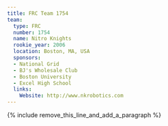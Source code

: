 ```yaml
---
title: FRC Team 1754
team:
  type: FRC
  number: 1754
  name: Nitro Knights
  rookie_year: 2006
  location: Boston, MA, USA
  sponsors:
  - National Grid
  - BJ's Wholesale Club
  - Boston University
  - Excel High School
  links:
    Website: http://www.nkrobotics.com
---
```


{% include remove_this_line_and_add_a_paragraph %}